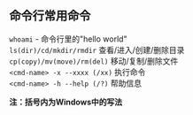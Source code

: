 命令行常用命令
--------------

`whoami` - 命令行里的"hello world"  
`ls(dir)/cd/mkdir/rmdir` 查看/进入/创建/删除目录  
`cp(copy)/mv(move)/rm(del)` 移动/复制/删除文件  
`<cmd-name> -x --xxxx (/xx)` 执行命令  
`<cmd-name> -h --help (/?)` 帮助信息  

**注：括号内为Windows中的写法**

